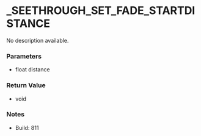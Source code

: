 # _SEETHROUGH_SET_FADE_STARTDISTANCE

No description available.

### Parameters
* float distance

### Return Value
* void

### Notes
* Build: 811

